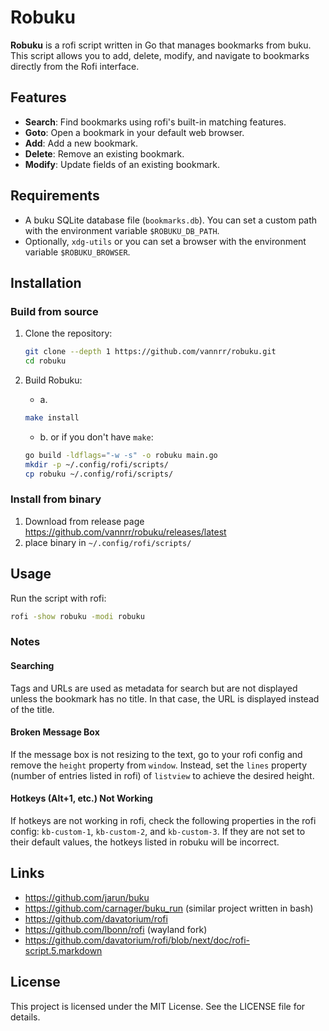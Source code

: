 # Robuku

**Robuku** is a rofi script written in Go that manages bookmarks from buku.
This script allows you to add, delete, modify, and navigate to bookmarks directly
from the Rofi interface.

## Features

- **Search**: Find bookmarks using rofi's built-in matching features.
- **Goto**:   Open a bookmark in your default web browser.
- **Add**:    Add a new bookmark.
- **Delete**: Remove an existing bookmark.
- **Modify**: Update fields of an existing bookmark.

## Requirements

- A buku SQLite database file (`bookmarks.db`). You can set a custom path with the environment variable `$ROBUKU_DB_PATH`.
- Optionally, `xdg-utils` or you can set a browser with the environment variable `$ROBUKU_BROWSER`.

## Installation

### Build from source
1. Clone the repository:
    ```sh
    git clone --depth 1 https://github.com/vannrr/robuku.git
    cd robuku
    ```

2. Build Robuku:
    - a.
    ```sh
    make install
    ```
    - b.
    or if you don't have `make`:
    ```sh
    go build -ldflags="-w -s" -o robuku main.go
    mkdir -p ~/.config/rofi/scripts/
    cp robuku ~/.config/rofi/scripts/
    ```

### Install from binary
1. Download from release page https://github.com/vannrr/robuku/releases/latest
2. place binary in `~/.config/rofi/scripts/`

## Usage

Run the script with rofi:
```sh
rofi -show robuku -modi robuku
```

### Notes

#### Searching
Tags and URLs are used as metadata for search but are not displayed unless the
bookmark has no title. In that case, the URL is displayed instead of the title.

#### Broken Message Box
If the message box is not resizing to the text, go to your rofi config and remove
the `height` property from `window`. Instead, set the `lines` property
(number of entries listed in rofi) of `listview` to achieve the desired height.

#### Hotkeys (Alt+1, etc.) Not Working
If hotkeys are not working in rofi, check the following properties in the rofi config:
`kb-custom-1`, `kb-custom-2`, and `kb-custom-3`. If they are not set to their default values,
the hotkeys listed in robuku will be incorrect.

## Links

- https://github.com/jarun/buku
- https://github.com/carnager/buku_run (similar project written in bash)
- https://github.com/davatorium/rofi
- https://github.com/lbonn/rofi (wayland fork)
- https://github.com/davatorium/rofi/blob/next/doc/rofi-script.5.markdown

## License

This project is licensed under the MIT License. See the LICENSE file for details.
